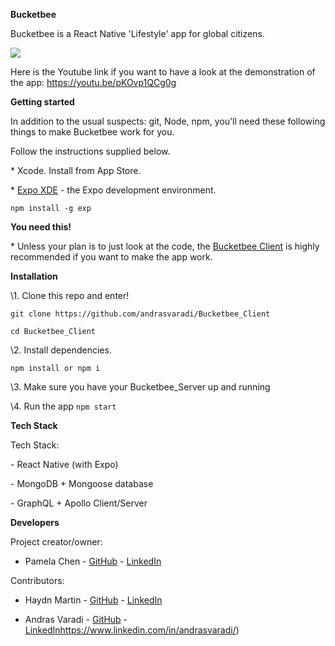**Bucketbee**



Bucketbee is a React Native 'Lifestyle' app for global citizens.





![](https://user-images.githubusercontent.com/59074533/110655751-3ac63a80-81b7-11eb-9cea-6651525d7322.png)





Here is the Youtube link if you want to have a look at the demonstration of the app: https://youtu.be/pKOvp1QCg0g







 **Getting started**



In addition to the usual suspects: git, Node, npm, you'll need these following things to make Bucketbee work for you.



Follow the instructions supplied below.



\* Xcode.  Install from App Store.

\* [Expo XDE](https://www.expo.io) - the Expo development environment.

  ```npm install -g exp```



**You need this!**



\* Unless your plan is to just look at the code, the [Bucketbee Client](https://github.com/andrasvaradi/Bucketbee_Server) is highly recommended if you want to make the app work.



**Installation**



\1. Clone this repo and enter!



   `git clone https://github.com/andrasvaradi/Bucketbee_Client`



   `cd Bucketbee_Client`



\2. Install dependencies.



   `npm install or npm i`



\3. Make sure you have your Bucketbee_Server up and running



\4. Run the app `npm start`



 **Tech Stack**





Tech Stack: 



\- React Native (with Expo)

\- MongoDB + Mongoose database

\- GraphQL + Apollo Client/Server



 **Developers**



Project creator/owner:

- Pamela Chen - [GitHub](https://github.com/pamelakaylin) - [LinkedIn](https://www.linkedin.com/in/pamela-chen-60377216b/)



Contributors:



- Haydn Martin - [GitHub](https://github.com/hmar13) - [LinkedIn](https://www.linkedin.com/in/haydnmartin/)



- Andras Varadi - [GitHub](https://github.com/andrasvaradi) - [LinkedIn](www.linkedin.com/in/andrasvaradi)https://www.linkedin.com/in/andrasvaradi/)